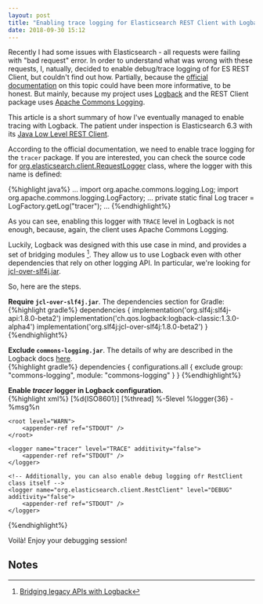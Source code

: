 ```yaml
---
layout: post
title: "Enabling trace logging for Elasticsearch REST Client with Logback"
date: 2018-09-30 15:12
---
```


Recently I had some issues with Elasticsearch - all requests were failing with "bad request" error. In order to understand what was wrong with these requests, I, natually, decided to enable debug/trace logging of for ES REST Client, but couldn't find out how. Partially, because the [official documentation](https://www.elastic.co/guide/en/elasticsearch/client/java-rest/6.3/java-rest-low-usage-logging.html) on this topic could have been more informative, to be honest. But mainly, because my project uses [Logback](https://logback.qos.ch/) and the REST Client package uses [Apache Commons Logging](https://commons.apache.org/proper/commons-logging/).

This article is a short summary of how I've eventually managed to enable tracing with Logback. The patient under inspection is  Elasticsearch 6.3 with its [Java Low Level REST Client](https://www.elastic.co/guide/en/elasticsearch/client/java-rest/6.3/java-rest-low.html).

According to the official documentation, we need to enable trace logging for the <code>tracer</code> package. If you are interested, you can check the source code for [org.elasticsearch.client.RequestLogger](https://github.com/elastic/elasticsearch/blob/v6.3/client/rest/src/main/java/org/elasticsearch/client/RequestLogger.java#L49) class, where the logger with this name is defined:

{%highlight java%}
...
import org.apache.commons.logging.Log;
import org.apache.commons.logging.LogFactory;
...
private static final Log tracer = LogFactory.getLog("tracer");
...
{%endhighlight%}

As you can see, enabling this logger with <code>TRACE</code> level in Logback is not enough, because, again, the client uses Apache Commons Logging.

Luckily, Logback was designed with this use case in mind, and provides a set of bridging modules [^1]. They 
allow us to use Logback even with other dependencies that rely on other logging API. In particular, we're looking for [jcl-over-slf4j.jar](https://www.slf4j.org/legacy.html#jclOverSLF4J).

So, here are the steps.

**Require <code>jcl-over-slf4j.jar</code>**. The dependencies section for Gradle:  
{%highlight gradle%}
dependencies {
    implementation('org.slf4j:slf4j-api:1.8.0-beta2')
    implementation('ch.qos.logback:logback-classic:1.3.0-alpha4')
    implementation('org.slf4j:jcl-over-slf4j:1.8.0-beta2')
}
{%endhighlight%}

**Exclude <code>commons-logging.jar</code>**. The details of why are described in the Logback docs [here](https://www.slf4j.org/legacy.html#jclOverSLF4J).  
{%highlight gradle%}
dependencies {
    configurations.all {
        exclude group: "commons-logging", module: "commons-logging"
    }
}
{%endhighlight%}

**Enable _tracer_ logger in Logback configuration.**  
{%highlight xml%}
<configuration>
    <appender name="STDOUT" class="ch.qos.logback.core.ConsoleAppender">
        <encoder>
            <pattern>[%d{ISO8601}] [%thread] %-5level %logger{36} - %msg%n</pattern>
        </encoder>
    </appender>

    <root level="WARN">
        <appender-ref ref="STDOUT" />
    </root>

    <logger name="tracer" level="TRACE" additivity="false">
        <appender-ref ref="STDOUT" />
    </logger>

    <!-- Additionally, you can also enable debug logging ofr RestClient class itself -->
    <logger name="org.elasticsearch.client.RestClient" level="DEBUG" additivity="false">
        <appender-ref ref="STDOUT" />
    </logger>
</configuration>
{%endhighlight%}

Voilà! Enjoy your debugging session!

## Notes

[^1]: <a href="https://www.slf4j.org/legacy.html">Bridging legacy APIs with Logback</a>
